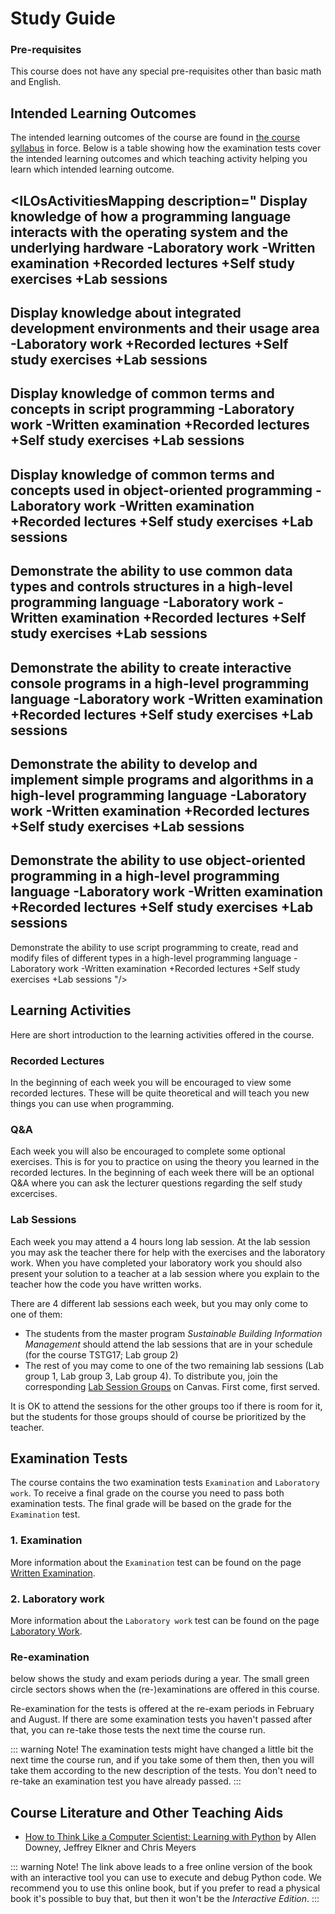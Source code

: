 # Study Guide
<StudyGuideInfo
    course-name="Introduction to Script Programming"
    ladok-code="TSPG17 | TSTG17"
    credits="7.5"
    course-coordinator="Patrick Riehmann"
    examiner="Patrick Riehmann"
    canvasCourseId="10269"
/>

### Pre-requisites
This course does not have any special pre-requisites other than basic math and English.

<!--## Teachers
 ### Peter Larsson-Green
<Teacher
    name="Peter Larsson-Green"
    photo="peter-larsson-green.jpeg"
    :roles='["Course coordinator", "examiner", "lecturer", "lab assistant"]'
    description="Has studied and followed the development of the web since 2004 and received his Master of Science in Computer Science at Linköping University in 2014. He has been working as programming teacher (part time) since 2010 at both Linköping University and Jönköping University."
    email="Peter.Larsson-Green@ju.se"
    phone="036 - 10 17 35"
    website="https://ju.se/en/personinfo.html?sign=LarPet"
/>

### Eveline Ingesson
<Teacher
    name="Eveline Ingesson"
    photo="eveline-ingesson.jpeg"
    :roles='["Lab assistant"]'
    description="Graduated User Experience Design student now working as teacher at JU."
    email="eveline.ingesson@ju.se"
    phone=""
    website="https://ju.se/en/personinfo.html?sign=ingeve"
/>

### Kyrollos Ceriacous
<Teacher
    name="Kyrollos Ceriacous"
    photo="kyrollos-ceriacous.jpeg"
    :roles='["Lab assistant"]'
    description="Third year student at the Software Engineering and Mobile Platforms Program studying his bachelor degree."
/> -->

## Intended Learning Outcomes
The intended learning outcomes of the course are found in [the course syllabus](course-syllabus/) in force. Below is a table showing how the examination tests cover the intended learning outcomes and which teaching activity helping you learn which intended learning outcome. 

<ILOsActivitiesMapping description="
Display knowledge of how a programming language interacts with the operating system and the underlying hardware
-Laboratory work
-Written examination
+Recorded lectures
+Self study exercises
+Lab sessions
---
Display knowledge about integrated development environments and their usage area
-Laboratory work
+Recorded lectures
+Self study exercises
+Lab sessions
---
Display knowledge of common terms and concepts in script programming
-Laboratory work
-Written examination
+Recorded lectures
+Self study exercises
+Lab sessions
---
Display knowledge of common terms and concepts used in object-oriented programming
-Laboratory work
-Written examination
+Recorded lectures
+Self study exercises
+Lab sessions
---
Demonstrate the ability to use common data types and controls structures in a high-level programming language
-Laboratory work
-Written examination
+Recorded lectures
+Self study exercises
+Lab sessions
---
Demonstrate the ability to create interactive console programs in a high-level programming language
-Laboratory work
-Written examination
+Recorded lectures
+Self study exercises
+Lab sessions
---
Demonstrate the ability to develop and implement simple programs and algorithms in a high-level programming language
-Laboratory work
-Written examination
+Recorded lectures
+Self study exercises
+Lab sessions
---
Demonstrate the ability to use object-oriented programming in a high-level programming language
-Laboratory work
-Written examination
+Recorded lectures
+Self study exercises
+Lab sessions
---
Demonstrate the ability to use script programming to create, read and modify files of different types in a high-level programming language
-Laboratory work
-Written examination
+Recorded lectures
+Self study exercises
+Lab sessions
"/>

## Learning Activities
Here are short introduction to the learning activities offered in the course.

### Recorded Lectures
In the beginning of each week you will be encouraged to view some recorded lectures. These will be quite theoretical and will teach you new things you can use when programming.

### Q&A
Each week you will also be encouraged to complete some optional exercises. This is for you to practice on using the theory you learned in the recorded lectures. In the beginning of each week there will be an optional Q&A where you can ask the lecturer questions regarding the self study excercises. 

### Lab Sessions
Each week you may attend a 4 hours long lab session. At the lab session you may ask the teacher there for help with the exercises and the laboratory work. When you have completed your laboratory work you should also present your solution to a teacher at a lab session where you explain to the teacher how the code you have written works.

There are 4 different lab sessions each week, but you may only come to one of them:

* The students from the master program *Sustainable Building Information Management* should attend the lab sessions that are in your schedule (for the course TSTG17; Lab group 2)
* The rest of you may come to one of the two remaining lab sessions (Lab group 1, Lab group 3, Lab group 4). To distribute you, join the corresponding [Lab Session Groups](https://ju.instructure.com/courses/6982/groups) on Canvas. First come, first served.

It is OK to attend the sessions for the other groups too if there is room for it, but the students for those groups should of course be prioritized by the teacher.


## Examination Tests
The course contains the two examination tests `Examination` and `Laboratory work`. To receive a final grade on the course you need to pass both examination tests. The final grade will be based on the grade for the `Examination` test.

### 1. Examination
More information about the `Examination` test can be found on the page [Written Examination](written-examination/).

### 2. Laboratory work
More information about the `Laboratory work` test can be found on the page [Laboratory Work](laboratory-work/).

### Re-examination
<FigureNumber /> below shows the study and exam periods during a year. The small green circle sectors shows when the (re-)examinations are offered in this course.

<AcademicYearFigure />

Re-examination for the tests is offered at the re-exam periods in February and August. If there are some examination tests you haven't passed after that, you can re-take those tests the next time the course run.

::: warning Note!
The examination tests might have changed a little bit the next time the course run, and if you take some of them then, then you will take them according to the new description of the tests. You don't need to re-take an examination test you have already passed.
:::

## Course Literature and Other Teaching Aids
* [How to Think Like a Computer Scientist: Learning with Python](https://runestone.academy/runestone/books/published/thinkcspy/index.html) by Allen Downey, Jeffrey Elkner and Chris Meyers

::: warning Note!
The link above leads to a free online version of the book with an interactive tool you can use to execute and debug Python code. We recommend you to use this online book, but if you prefer to read a physical book it's possible to buy that, but then it won't be the *Interactive Edition*.
:::
